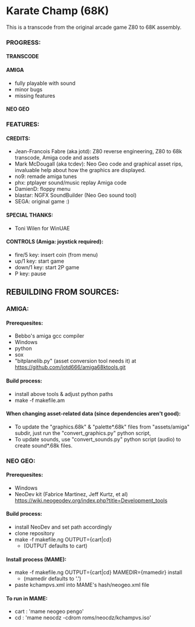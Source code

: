 # Karate Champ (68K)

This is a transcode from the original arcade game Z80 to 68K assembly.


### PROGRESS:

#### TRANSCODE


#### AMIGA

- fully playable with sound
- minor bugs
- missing features

#### NEO GEO


### FEATURES:

#### CREDITS:

- Jean-Francois Fabre (aka jotd): Z80 reverse engineering, Z80 to 68k transcode, Amiga code and assets
- Mark McDougall (aka tcdev): Neo Geo code and graphical asset rips, invaluable
  help about how the graphics are displayed.
- no9: remade amiga tunes
- phx: ptplayer sound/music replay Amiga code
- DamienD: floppy menu
- blastar: NGFX SoundBuilder (Neo Geo sound tool)
- SEGA: original game :)

#### SPECIAL THANKS:

- Toni Wilen for WinUAE

#### CONTROLS (Amiga: joystick required):

- fire/5 key: insert coin (from menu)
- up/1 key: start game
- down/1 key: start 2P game
- P key: pause

## REBUILDING FROM SOURCES:

### AMIGA:

#### Prerequesites:

- Bebbo's amiga gcc compiler
- Windows
- python
- sox
- "bitplanelib.py" (asset conversion tool needs it) at https://github.com/jotd666/amiga68ktools.git

#### Build process:

- install above tools & adjust python paths
- make -f makefile.am

#### When changing asset-related data (since dependencies aren't good):

- To update the "graphics.68k" & "palette*.68k" files from "assets/amiga" subdir, 
  just run the "convert_graphics.py" python script, 
- To update sounds, use "convert_sounds.py"
  python script (audio) to create sound*.68k files.

### NEO GEO:

#### Prerequesites:

- Windows
- NeoDev kit (Fabrice Martinez, Jeff Kurtz, et al)  
  https://wiki.neogeodev.org/index.php?title=Development_tools

#### Build process:

- install NeoDev and set path accordingly
- clone repository
- make -f makefile.ng OUTPUT={cart|cd}
  - (OUTPUT defaults to cart)
  
#### Install process (MAME):

- make -f makefile.ng OUTPUT={cart|cd} MAMEDIR={mamedir} install
  - (mamedir defaults to '.')
- paste kchampvs.xml into MAME's hash/neogeo.xml file

#### To run in MAME:

- cart : 'mame neogeo pengo'
- cd : 'mame neocdz -cdrom roms/neocdz/kchampvs.iso'
  
